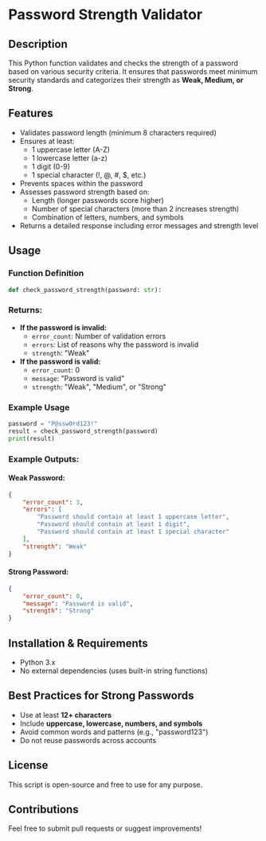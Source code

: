 # Password Strength Validator

## Description
This Python function validates and checks the strength of a password based on various security criteria. It ensures that passwords meet minimum security standards and categorizes their strength as **Weak, Medium, or Strong**.

## Features
- Validates password length (minimum 8 characters required)
- Ensures at least:
  - 1 uppercase letter (A-Z)
  - 1 lowercase letter (a-z)
  - 1 digit (0-9)
  - 1 special character (!, @, #, $, etc.)
- Prevents spaces within the password
- Assesses password strength based on:
  - Length (longer passwords score higher)
  - Number of special characters (more than 2 increases strength)
  - Combination of letters, numbers, and symbols
- Returns a detailed response including error messages and strength level

## Usage
### Function Definition
```python
def check_password_strength(password: str):
```
### Returns:
- **If the password is invalid:**
  - `error_count`: Number of validation errors
  - `errors`: List of reasons why the password is invalid
  - `strength`: "Weak"
- **If the password is valid:**
  - `error_count`: 0
  - `message`: "Password is valid"
  - `strength`: "Weak", "Medium", or "Strong"

### Example Usage
```python
password = "P@ssw0rd123!"
result = check_password_strength(password)
print(result)
```
### Example Outputs:
#### Weak Password:
```json
{
    "error_count": 3,
    "errors": [
        "Password should contain at least 1 uppercase letter",
        "Password should contain at least 1 digit",
        "Password should contain at least 1 special character"
    ],
    "strength": "Weak"
}
```
#### Strong Password:
```json
{
    "error_count": 0,
    "message": "Password is valid",
    "strength": "Strong"
}
```

## Installation & Requirements
- Python 3.x
- No external dependencies (uses built-in string functions)

## Best Practices for Strong Passwords
- Use at least **12+ characters**
- Include **uppercase, lowercase, numbers, and symbols**
- Avoid common words and patterns (e.g., "password123")
- Do not reuse passwords across accounts

## License
This script is open-source and free to use for any purpose.

## Contributions
Feel free to submit pull requests or suggest improvements!

